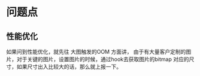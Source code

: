 # 问题点

## 性能优化

如果问到性能优化，就先往 大图触发的OOM 方面讲， 
由于有大量客户定制的图片，对于关键的图片，设置图片的时候，通过hook去获取图片的bitmap 对应的尺寸，如果尺寸出入比较大的话，那么就上报一下。